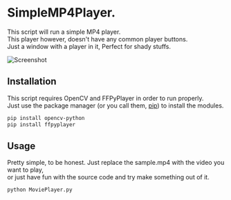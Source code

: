# SimpleMP4Player.

This script will run a simple MP4 player.  
This player however, doesn't have any common player buttons.  
Just a window with a player in it, Perfect for shady stuffs.

![Screenshot](https://fallencdn.xyz/u/djlp3cbw.png)

## Installation

This script requires OpenCV and FFPyPlayer in order to run properly.  
Just use the package manager (or you call them, [pip](https://pip.pypa.io/en/stable/)) to install the modules.

```bash
pip install opencv-python
pip install ffpyplayer
```

## Usage
Pretty simple, to be honest. Just replace the sample.mp4 with the video you want to play,  
or just have fun with the source code and try make something out of it.
```python
python MoviePlayer.py
```
